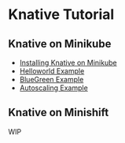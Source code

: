 # Knative Tutorial

## Knative on Minikube
* [Installing Knative on Minikube](./1.StartingKnativeOnMinikube.md)
* [Helloworld Example](./2.HelloworldExampleOnMinikube.md)
* [BlueGreen Example](./3.BluegreenDeployment.md)
* [Autoscaling Example](./4.Autoscaling.md)

## Knative on Minishift
WIP